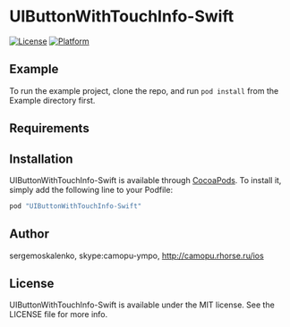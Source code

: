 # UIButtonWithTouchInfo-Swift

[![License](https://img.shields.io/cocoapods/l/UIButtonWithTouchInfo-Swift.svg?style=flat)](http://cocoapods.org/pods/UIButtonWithTouchInfo-Swift)
[![Platform](https://img.shields.io/cocoapods/p/UIButtonWithTouchInfo-Swift.svg?style=flat)](http://cocoapods.org/pods/UIButtonWithTouchInfo-Swift)

## Example

To run the example project, clone the repo, and run `pod install` from the Example directory first.

## Requirements

## Installation

UIButtonWithTouchInfo-Swift is available through [CocoaPods](http://cocoapods.org). To install
it, simply add the following line to your Podfile:

```ruby
pod "UIButtonWithTouchInfo-Swift"
```

## Author

sergemoskalenko, skype:camopu-ympo, http://camopu.rhorse.ru/ios

## License

UIButtonWithTouchInfo-Swift is available under the MIT license. See the LICENSE file for more info.

